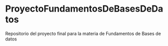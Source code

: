# ProyectoFundamentosDeBasesDeDatos
Repositorio del proyecto final para la materia de Fundamentos de Bases de datos 
